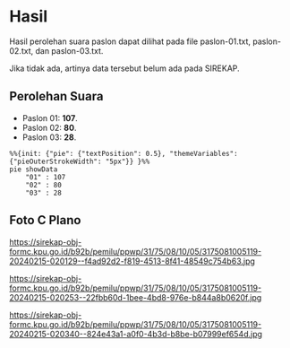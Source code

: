 # Hasil

Hasil perolehan suara paslon dapat dilihat pada file paslon-01.txt, paslon-02.txt, dan paslon-03.txt.

Jika tidak ada, artinya data tersebut belum ada pada SIREKAP.

## Perolehan Suara

 * Paslon 01: **107**.
 * Paslon 02: **80**.
 * Paslon 03: **28**.

```mermaid
%%{init: {"pie": {"textPosition": 0.5}, "themeVariables": {"pieOuterStrokeWidth": "5px"}} }%%
pie showData
    "01" : 107
    "02" : 80
    "03" : 28
```
## Foto C Plano

https://sirekap-obj-formc.kpu.go.id/b92b/pemilu/ppwp/31/75/08/10/05/3175081005119-20240215-020129--f4ad92d2-f819-4513-8f41-48549c754b63.jpg

https://sirekap-obj-formc.kpu.go.id/b92b/pemilu/ppwp/31/75/08/10/05/3175081005119-20240215-020253--22fbb60d-1bee-4bd8-976e-b844a8b0620f.jpg

https://sirekap-obj-formc.kpu.go.id/b92b/pemilu/ppwp/31/75/08/10/05/3175081005119-20240215-020340--824e43a1-a0f0-4b3d-b8be-b07999ef654d.jpg
